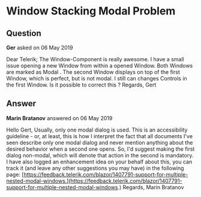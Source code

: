 # Window Stacking Modal Problem

## Question

**Ger** asked on 06 May 2019

Dear Telerik; The Window-Component is really awesome. I have a small issue opening a new Window from within a opened Window. Both Windows are marked as Modal . The second Window displays on top of the first Window, which is perfect, but is not modal. I still can changes Controls in the first Window. Is it possible to correct this ? Regards, Gert

## Answer

**Marin Bratanov** answered on 06 May 2019

Hello Gert, Usually, only one modal dialog is used. This is an accessibility guideline - or, at least, this is how I interpret the fact that all documents I've seen describe only one modal dialog and never mention anything about the desired behavior when a second one opens. So, I'd suggest making the first dialog non-modal, which will denote that action in the second is mandatory. I have also logged an enhancement idea on your behalf about this, you can track it (and leave any other suggestions you may have) in the following page: [https://feedback.telerik.com/blazor/1407791-support-for-multiple-nested-modal-windows.](https://feedback.telerik.com/blazor/1407791-support-for-multiple-nested-modal-windows.) Regards, Marin Bratanov

